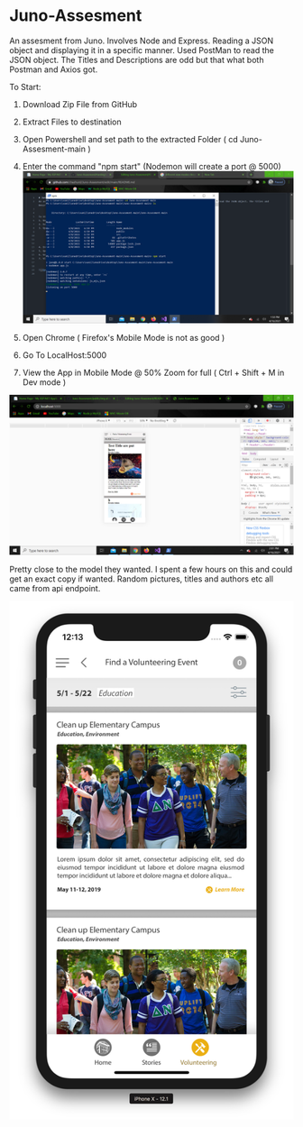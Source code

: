# Juno-Assesment
An assesment from Juno. Involves Node and Express. Reading a JSON object and displaying it in a specific manner. Used PostMan to read the JSON object. The Titles and Descriptions are odd but that what both Postman and Axios got. 


To Start:
1. Download Zip File from GitHub
2. Extract Files to destination
3. Open Powershell and set path to the extracted Folder ( cd Juno-Assesment-main ) 
4. Enter the command "npm start" (Nodemon will create a port @ 5000)
![](public/img/Init.png)


6. Open Chrome ( Firefox's Mobile Mode is not as good ) 
7. Go To LocalHost:5000
9. View the App in Mobile Mode @ 50% Zoom for full ( Ctrl + Shift + M in Dev mode ) 

![](public/img/LocalHost.png)


 Pretty close to the model they wanted. I spent a few hours on this and could get an exact copy if wanted. Random pictures, titles and authors etc all came from api endpoint. 
 
 ![](public/img/hardingList.jpg)

